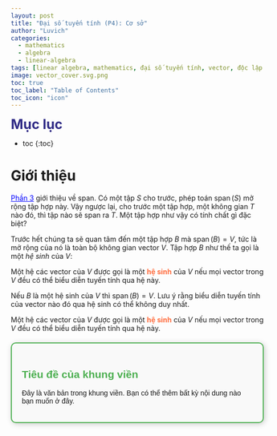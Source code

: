 ```yaml
---
layout: post
title: "Đại số tuyến tính (P4): Cơ sở"
author: "Luvich"
categories: 
  - mathematics
  - algebra
  - linear-algebra
tags: [linear algebra, mathematics, đại số tuyến tính, vector, độc lập tuyến tính,linear independent, cơ sở, basic, bases, span, linear span, linear hull]
image: vector_cover.svg.png
toc: true
toc_label: "Table of Contents"
toc_icon: "icon"
---
```


<span style="font-size: 20pt; font-weight: bold; color: #2F2A85;">Mục lục</span>

* toc
{:toc}


# Giới thiệu
<a href="https://luvich.github.io/linear-algebra-p3-span" style="color: blue;">Phần 3</a> giới thiệu về span. Có một tập $S$ cho trước, phép toán $\operatorname{span}(S)$ mở rộng tập hợp này. Vậy ngược lại, cho trước một tập hợp, một không gian $T$ nào đó, thì tập nào sẽ span ra $T$. Một tập hợp như vậy có tính chất gì đặc biệt?

Trước hết chúng ta sẽ quan tâm đến một tập hợp $B$ mà $\operatorname{span}(B) = V$, tức là mở rộng của nó là toàn bộ không gian vector $V$. Tập hợp $B$ như thế ta gọi là một *hệ sinh* của $V$:

Một hệ các vector của $V$ được gọi là một <span style="font-weight: bold; color: #FF6E40;">hệ sinh</span> của $V$ nếu mọi vector trong $V$ đều có thể biểu diễn tuyến tính qua hệ này.

Nếu $B$ là một hệ sinh của $V$ thì $\operatorname{span}(B)=V$. Lưu ý rằng biểu diễn tuyến tính của vector nào đó qua hệ sinh có thể không duy nhất.

Một hệ các vector của $V$ được gọi là một <span style="font-weight: bold; color: #FF6E40;">hệ sinh</span> của $V$ nếu mọi vector trong $V$ đều có thể biểu diễn tuyến tính qua hệ này.

<div style="
    border: 2px solid #4CAF50;
    border-radius: 10px;
    padding: 20px;
    box-shadow: 2px 2px 12px rgba(0, 0, 0, 0.2);
    background-color: #f9f9f9;
    font-family: Arial, sans-serif;
    margin: 20px 0;
">
  <h2 style="color: #4CAF50;">Tiêu đề của khung viền</h2>
  <p>Đây là văn bản trong khung viền. Bạn có thể thêm bất kỳ nội dung nào bạn muốn ở đây.</p>
</div>
